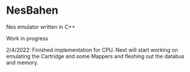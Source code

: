 # NesBahen
Nes emulator written in C++

Work in progress 

2/4/2022: Finished implementation for CPU. Next will start working on emulating the Cartridge and some Mappers and fleshing out the databus and memory.
